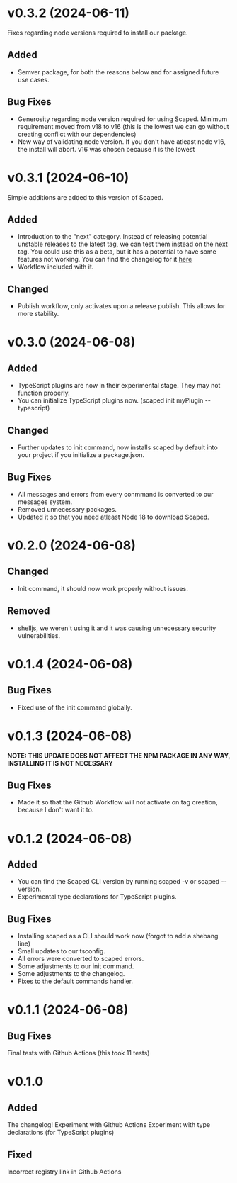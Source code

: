 # v0.3.2 (2024-06-11)

Fixes regarding node versions required to install our package.

## Added

- Semver package, for both the reasons below and for assigned future use cases.

## Bug Fixes

- Generosity regarding node version required for using Scaped. Minimum requirement moved from v18 to v16 (this is the lowest we can go without creating conflict with our dependencies)
- New way of validating node version. If you don't have atleast node v16, the install will abort. v16 was chosen because it is the lowest 

# v0.3.1 (2024-06-10)

Simple additions are added to this version of Scaped.

## Added

- Introduction to the "next" category. Instead of releasing potential unstable releases to the latest tag, we can test them instead on the next tag. You could use this as a beta, but it has a potential to have some features not working. You can find the changelog for it [here](./CHANGELOG-NEXT.md)
- Workflow included with it.

## Changed

- Publish workflow, only activates upon a release publish. This allows for more stability.

# v0.3.0 (2024-06-08)

## Added

- TypeScript plugins are now in their experimental stage. They may not function properly.
- You can initialize TypeScript plugins now. (scaped init myPlugin --typescript)

## Changed

- Further updates to init command, now installs scaped by default into your project if you initialize a package.json.

## Bug Fixes

- All messages and errors from every conmmand is converted to our messages system.
- Removed unnecessary packages.
- Updated it so that you need atleast Node 18 to download Scaped.

# v0.2.0 (2024-06-08)

## Changed

- Init command, it should now work properly without issues.

## Removed

- shelljs, we weren't using it and it was causing unnecessary security vulnerabilities.

# v0.1.4 (2024-06-08)

## Bug Fixes

- Fixed use of the init command globally.

# v0.1.3 (2024-06-08)

**NOTE: THIS UPDATE DOES NOT AFFECT THE NPM PACKAGE IN ANY WAY, INSTALLING IT IS NOT NECESSARY**

## Bug Fixes

- Made it so that the Github Workflow will not activate on tag creation, because I don't want it to.

# v0.1.2 (2024-06-08)

## Added
- You can find the Scaped CLI version by running scaped -v or scaped --version.
- Experimental type declarations for TypeScript plugins.

## Bug Fixes

- Installing scaped as a CLI should work now (forgot to add a shebang line)
- Small updates to our tsconfig.
- All errors were converted to scaped errors.
- Some adjustments to our init command.
- Some adjustments to the changelog.
- Fixes to the default commands handler.

# v0.1.1 (2024-06-08)

## Bug Fixes

Final tests with Github Actions (this took 11 tests)

# v0.1.0

## Added

The changelog!
Experiment with Github Actions
Experiment with type declarations (for TypeScript plugins)

## Fixed

Incorrect registry link in Github Actions
